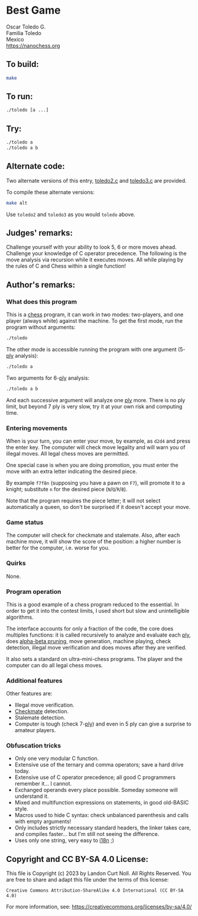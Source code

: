 # Best Game

Oscar Toledo G.  
Familia Toledo  
Mexico  
<https://nanochess.org>

## To build:

```sh
make
```

## To run:

```sh
./toledo [a ...]
```

## Try:

```sh
./toledo a
./toledo a b
```

## Alternate code:

Two alternate versions of this entry, [toledo2.c](toledo2.c) and
[toledo3.c](toledo3.c) are provided.

To compile these alternate versions:

```sh
make alt
```

Use `toledo2` and `toledo3` as you would `toledo` above.

## Judges' remarks:

Challenge yourself with your ability to look 5, 6 or more moves ahead.
Challenge your knowledge of C operator precedence.  The following is the
move analysis via recursion while it executes moves.  All while playing
by the rules of C and Chess within a single function!

## Author's remarks:

### What does this program

This is a [chess](https://en.wikipedia.org/wiki/Chess) program, it can work in
two modes: two-players, and one player (always white) against the machine. To
get the first mode, run the program without arguments:

```sh
./toledo
```

The other mode is accessible running the program with one argument
(5-[ply](https://en.wikipedia.org/wiki/Ply_(game_theory))
analysis):

```sh
./toledo a
```

Two arguments for 6-[ply](https://en.wikipedia.org/wiki/Ply_(game_theory))
analysis:

```sh
./toledo a b
```

And each successive argument will analyze one
[ply](https://en.wikipedia.org/wiki/Ply_(game_theory)) more. There is no ply
limit, but beyond 7 ply is very slow, try it at your own risk and computing
time.

### Entering movements

When is your turn, you can enter your move, by example, as `d2d4` and press the
enter key. The computer will check move legality and will warn you of illegal
moves. All legal chess moves are permitted.

One special case is when you are doing promotion, you must enter the move with
an extra letter indicating the desired piece.

By example `f7f8n` (supposing you have a pawn on `F7`), will promote it to a
knight; substitute `n` for the desired piece (`N`/`Q`/`R`/`B`).

Note that the program requires the piece letter; it will not select
automatically a queen, so don't be surprised if it doesn't accept your move.

### Game status

The computer will check for checkmate and stalemate. Also, after each machine
move, it will show the score of the position: a higher number is better for
the computer, i.e. worse for you.

### Quirks

None.

### Program operation

This is a good example of a chess program reduced to the essential. In order
to get it into the contest limits, I used short but slow and unintelligible
algorithms.

The interface accounts for only a fraction of the code, the core does multiples
functions: it is called recursively to analyze and evaluate each
[ply](https://en.wikipedia.org/wiki/Ply_(game_theory)), does [alpha-beta
pruning](https://en.wikipedia.org/wiki/Alpha-beta_pruning), move generation,
machine playing, check detection, illegal move verification and does moves after
they are verified.

It also sets a standard on ultra-mini-chess programs. The player and the
computer can do all legal chess moves.

### Additional features

Other features are:

* Illegal move verification.
* [Checkmate](https://en.wikipedia.org/wiki/Checkmate) detection.
* Stalemate detection.
* Computer is tough (check
7-[ply](https://en.wikipedia.org/wiki/Ply_(game_theory))) and even in 5 ply can give a surprise to
amateur players.

### Obfuscation tricks

* Only one very modular C function.
* Extensive use of the ternary and comma operators; save a hard drive today.
* Extensive use of C operator precedence; all good C programmers remember
it... I cannot.
* Exchanged operands every place possible. Someday someone will
understand it.
* Mixed and multifunction expressions on statements, in good old-BASIC
style.
* Macros used to hide C syntax: check unbalanced parenthesis and calls with
empty arguments!
* Only includes strictly necessary standard headers, the linker takes care,
and compiles faster... but I'm still not seeing the difference.
* Uses only one string, very easy to
[i18n](https://en.wikipedia.org/wiki/Internationalization_and_localization) ;)

## Copyright and CC BY-SA 4.0 License:

This file is Copyright (c) 2023 by Landon Curt Noll.  All Rights Reserved.
You are free to share and adapt this file under the terms of this license:

    Creative Commons Attribution-ShareAlike 4.0 International (CC BY-SA 4.0)

For more information, see: https://creativecommons.org/licenses/by-sa/4.0/
